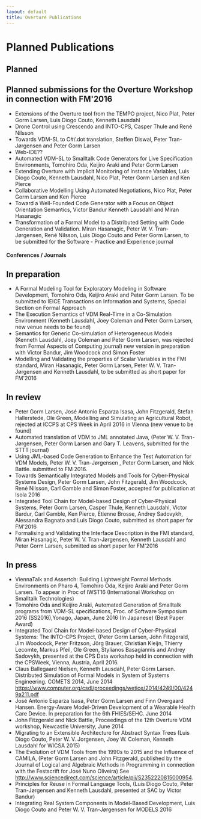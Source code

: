```yaml
---
layout: default
title: Overture Publications
---
```


# Planned Publications

## Planned

## Planned submissions for the Overture Workshop in connection with FM'2016
- Extensions of the Overture tool from the TEMPO project, Nico Plat, Peter Gorm Larsen, Luis Diogo Couto, Kenneth Lausdahl
- Drone Control using Crescendo and INTO-CPS, Casper Thule and René Nilsson
- Towards VDM-SL to C#/.dot translation, Steffen Diswal, Peter Tran-Jørgensen and Peter Gorm Larsen
- Web-IDE??
- Automated VDM-SL to Smalltalk Code Generators for Live Specification Environments, Tomohiro Oda, Keijiro Araki and Peter Gorm Larsen
- Extending Overture with Implicit Monitoring of Instance Variables, Luis Diogo Couto, Kenneth Lausdahl, Nico Plat, Peter Gorm Larsen and Ken Pierce
- Collaborative Modelling Using Automated Negotiations, Nico Plat, Peter Gorm Larsen and Ken Pierce
- Toward a Well-Founded Code Generator with a Focus on Object Orientation Semantics, Victor Bandur Kenneth Lausdahl and Miran Hasanagic
- Transformation of a Formal Model to a Distributed Setting with Code Generation and Validation. Miran Hasanagic, Peter W. V. Tran-Jørgensen, René Nilsson, Luis Diogo Couto and Peter Gorm Larsen, to be submitted for the Software - Practice and Experience journal

#### Conferences / Journals

## In preparation
- A Formal Modeling Tool for Exploratory Modeling in Software Development, Tomohiro Oda, Keijiro Araki and Peter Gorm Larsen. To be submitted to IEICE Transactions on Information and Systems, Special Section on Formal Approach
-   The Execution Semantics of VDM Real-Time in a Co-Simulation
    Environment (Kenneth Lausdahl, Joey Coleman and Peter Gorm Larsen,
    new venue needs to be found)
-   Semantics for Generic Co-simulation of Heterogeneous Models (Kenneth
    Lausdahl, Joey Coleman and Peter Gorm Larsen, was rejected from Formal
    Aspects of Computing journal) new version in preparation with Victor Bandur, Jim Woodcock and Simon Foster
- Modelling and Validating the properties of Scalar Variables in the FMI standard, Miran Hasanagic, Peter Gorm Larsen, Peter W. V. Tran-Jørgensen and Kenneth Lausdahl, to be submitted as short paper for FM'2016

## In review

-   Peter Gorm Larsen, José Antonio Esparza Isasa, John Fitzgerald, Stefan Hallerstede, Ole Green, Modelling and Simulating an Agricultural Robot, rejected at ICCPS at CPS Week in April 2016 in Vienna (new venue to be found)
-   Automated translation of VDM to JML annotated Java, (Peter W. V. Tran-Jørgensen, Peter Gorm Larsen and Gary T. Leavens, submitted for the STTT journal)
-   Using JML-based Code Generation to Enhance the Test Automation for VDM Models, Peter W. V. Tran-Jørgensen , Peter Gorm Larsen, and Nick Battle. submitted to FM 2016.
-   Towards Semantically Integrated Models and Tools for Cyber-Physical Systems Design, Peter Gorm Larsen, John Fitzgerald, Jim Woodcock, René Nilsson, Carl Gamble and Simon Foster, accepted for publication at Isola 2016
-   Integrated Tool Chain for Model-based Design of Cyber-Physical Systems, Peter Gorm Larsen, Casper Thule, Kenneth Lausdahl, Victor Bardur, Carl Gamble, Ken Pierce, Etienne Brosse, Andrey Sadovykh, Alessandra Bagnato and Luis Diogo Couto, submitted as short paper for FM'2016
-   Formalising and Validating the Interface Description in the FMI standard, Miran Hasanagic, Peter W. V. Tran-Jørgensen, Kenneth Lausdahl and Peter Gorm Larsen, submitted as short paper for FM'2016


## In press

- ViennaTalk and Assertch: Building Lightweight Formal Methods Environments on Pharo 4, Tomohiro Oda, Keijiro Araki and Peter Gorm Larsen. To appear in Proc of IWST16 (International Workshop on Smalltalk Technologies)
-   Tomohiro Oda and Keijiro Araki, Automated Generation of Smalltalk programs from VDM-SL specifications, Proc. of Software Symposium 2016 (SS2016),Yonago, Japan, June 2016 (In Japanese) (Best Paper Award)
-   Integrated Tool Chain for Model-based Design of Cyber-Physical Systems: The INTO-CPS Project, (Peter Gorm Larsen, John Fitzgerald, Jim Woodcock, Peter Fritzson, Jörg Brauer, Christian Kleijn, Thierry Lecomte, Markus Pfeil, Ole Green, Stylianos Basagiannis and Andrey Sadovykh, presented at the CPS Data workshop held in connection with the CPSWeek, Vienna, Austria, April 2016.
-   Claus Ballegaard Nielsen, Kenneth Lausdahl, Peter Gorm Larsen.
    Distributed Simulation of Formal Models in System of Systems
    Engineering. COMETS 2014, June 2014 https://www.computer.org/csdl/proceedings/wetice/2014/4249/00/4249a211.pdf
-   José Antonio Esparza Isasa, Peter Gorm Larsen and Finn Overgaard
    Hansen. Energy-Aware Model-Driven Development of a Wearable Health
    Care Device. In preparation for the 6th FHIES/SEHC. June 2014
-   John Fitzgerald and Nick Battle, Proceedings of the 12th Overture
    VDM workshop, Newcastle University, June 2014
-   Migrating to an Extensible Architecture for Abstract Syntax Trees
    (Luis Diogo Couto, Peter W. V. Jorgensen, Joey W. Coleman, Kenneth
    Lausdahl for WICSA 2015)
-   The Evolution of VDM Tools from the 1990s to 2015 and the Influence of CAMILA, (Peter Gorm Larsen and John Fitzgerald, published by the Journal of Logical and Algebraic Methods in Programming in connection with the Festscrift for José Nuno Oliveira) See http://www.sciencedirect.com/science/article/pii/S2352220815000954.
-   Principles for Reuse in Formal Language Tools, (Luis Diogo Couto, Peter Tran-Jørgensen and Kenneth Lausdahl, presented at SAC by Victor Bandur)
-   Integrating Real System Components in Model-Based Development, Luis Diogo Couto and Peter W. V. Tran-Jørgensen for MODELS 2016
